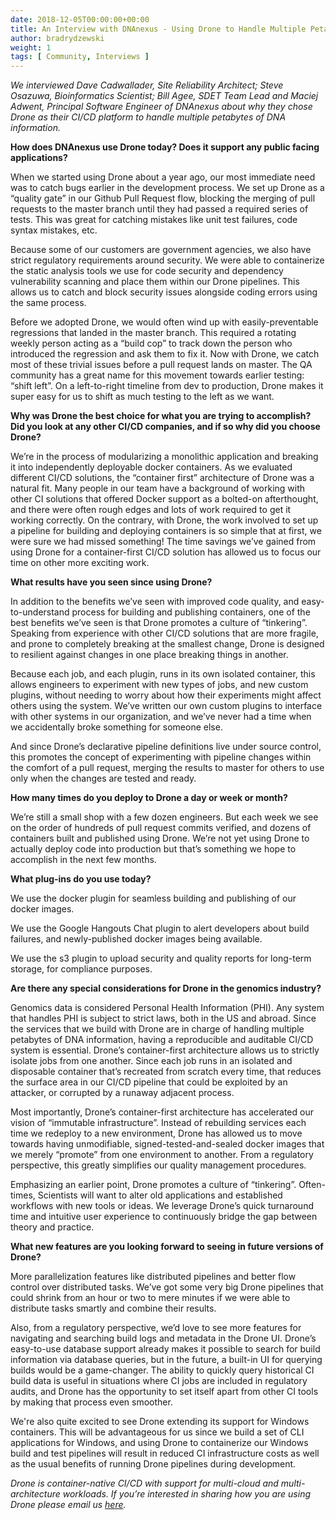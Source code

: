 ```yaml
---
date: 2018-12-05T00:00:00+00:00
title: An Interview with DNAnexus - Using Drone to Handle Multiple Petabytes of DNA information
author: bradrydzewski
weight: 1
tags: [ Community, Interviews ]
---
```


_We interviewed Dave Cadwallader, Site Reliability Architect; Steve Osazuwa, Bioinformatics Scientist; Bill Agee, SDET Team Lead and Maciej Adwent, Principal Software Engineer of DNAnexus about why they chose Drone as their CI/CD platform to handle multiple petabytes of DNA information._

__How does DNAnexus use Drone today? Does it support any public facing applications?__

When we started using Drone about a year ago, our most immediate need was to catch bugs earlier in the development process.  We set up Drone as a “quality gate” in our Github Pull Request flow, blocking the merging of pull requests to the master branch until they had passed a required series of tests.  This was great for catching mistakes like unit test failures, code syntax mistakes, etc.  

Because some of our customers are government agencies, we also have strict regulatory requirements around security.  We were able to containerize the static analysis tools we use for code security and dependency vulnerability scanning and place them within our Drone pipelines.  This allows us to catch and block security issues alongside coding errors using the same process.

Before we adopted Drone, we would often wind up with easily-preventable regressions that landed in the master branch.  This required a rotating weekly person acting as a “build cop” to track down the person who introduced the regression and ask them to fix it.  Now with Drone, we catch most of these trivial issues before a pull request lands on master. The QA community has a great name for this movement towards earlier testing: “shift left”.  On a left-to-right timeline from dev to production, Drone makes it super easy for us to shift as much testing to the left as we want.

__Why was Drone the best choice for what you are trying to accomplish? Did you look at any other CI/CD companies, and if so why did you choose Drone?__

We’re in the process of modularizing a monolithic application and breaking it into independently deployable docker containers.  As we evaluated different CI/CD solutions, the “container first” architecture of Drone was a natural fit.  Many people in our team have a background of working with other CI solutions that offered Docker support as a bolted-on afterthought, and there were often rough edges and lots of work required to get it working correctly.  On the contrary, with Drone, the work involved to set up a pipeline for building and deploying containers is so simple that at first, we were sure we had missed something!  The time savings we’ve gained from using Drone for a container-first CI/CD solution has allowed us to focus our time on other more exciting work.

__What results have you seen since using Drone?__

In addition to the benefits we’ve seen with improved code quality, and easy-to-understand process for building and publishing containers, one of the best benefits we’ve seen is that Drone promotes a culture of “tinkering”.  Speaking from experience with other CI/CD solutions that are more fragile, and prone to completely breaking at the smallest change, Drone is designed to resilient against changes in one place breaking things in another.  

Because each job, and each plugin, runs in its own isolated container, this allows engineers to experiment with new types of jobs, and new custom plugins, without needing to worry about how their experiments might affect others using the system.  We’ve written our own custom plugins to interface with other systems in our organization, and we’ve never had a time when we accidentally broke something for someone else.  

And since Drone’s declarative pipeline definitions live under source control, this promotes the concept of experimenting with pipeline changes within the comfort of a pull request, merging the results to master for others to use only when the changes are tested and ready.

__How many times do you deploy to Drone a day or week or month?__

We’re still a small shop with a few dozen engineers.  But each week we see on the order of hundreds of pull request commits verified, and dozens of containers built and published using Drone.  We’re not yet using Drone to actually deploy code into production but that’s something we hope to accomplish in the next few months.  

__What plug-ins do you use today?__

We use the docker plugin for seamless building and publishing of our docker images.

We use the Google Hangouts Chat plugin to alert developers about build failures, and newly-published docker images being available.  

We use the s3 plugin to upload security and quality reports for long-term storage, for compliance purposes.

__Are there any special considerations for Drone in the genomics industry?__

Genomics data is considered Personal Health Information (PHI).  Any system that handles PHI is subject to strict laws, both in the US and abroad.  Since the services that we build with Drone are in charge of handling multiple petabytes of DNA information, having a reproducible and auditable CI/CD system is essential.  Drone’s container-first architecture allows us to strictly isolate jobs from one another.  Since each job runs in an isolated and disposable container that’s recreated from scratch every time, that reduces the surface area in our CI/CD pipeline that could be exploited by an attacker, or corrupted by a runaway adjacent process.

Most importantly, Drone’s container-first architecture has accelerated our vision of “immutable infrastructure”.  Instead of rebuilding services each time we redeploy to a new environment, Drone has allowed us to move towards having unmodifiable, signed-tested-and-sealed docker images that we merely “promote” from one environment to another.  From a regulatory perspective, this greatly simplifies our quality management procedures.

Emphasizing an earlier point, Drone promotes a culture of “tinkering”. Often-times, Scientists will want to alter old applications and established workflows with new tools or ideas. We leverage Drone’s quick turnaround time and intuitive user experience to continuously bridge the gap between theory and practice. 

__What new features are you looking forward to seeing in future versions of Drone?__

More parallelization features like distributed pipelines and better flow control over distributed tasks. We’ve got some very big Drone pipelines that could shrink from an hour or two to mere minutes if we were able to distribute tasks smartly and combine their results.

Also, from a regulatory perspective, we’d love to see more features for navigating and searching build logs and metadata in the Drone UI. Drone’s easy-to-use database support already makes it possible to search for build information via database queries, but in the future, a built-in UI for querying builds would be a game-changer. The ability to quickly query historical CI build data is useful in situations where CI jobs are included in regulatory audits, and Drone has the opportunity to set itself apart from other CI tools by making that process even smoother.

We're also quite excited to see Drone extending its support for Windows containers. This will be advantageous for us since we build a set of CLI applications for Windows, and using Drone to containerize our Windows build and test pipelines will result in reduced CI infrastructure costs as well as the usual benefits of running Drone pipelines during development.


_Drone is container-native CI/CD with support for multi-cloud and multi-architecture workloads. If you’re interested in sharing how you are using Drone please email us [here](mailto:hello@drone.io)._